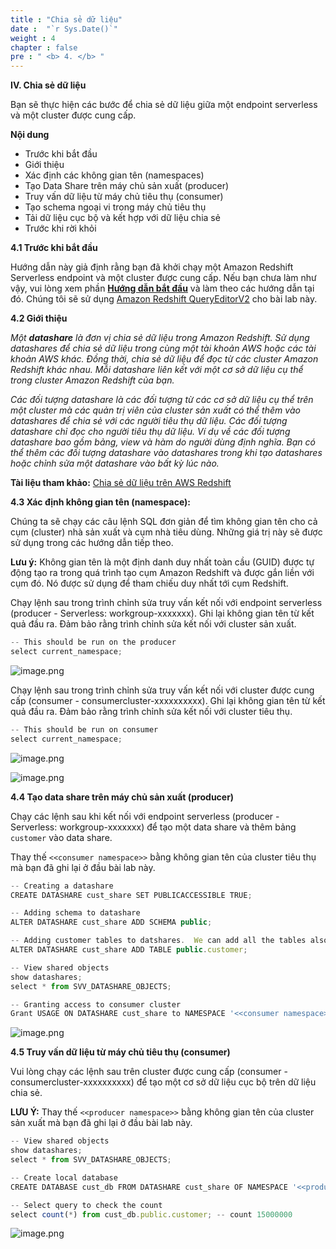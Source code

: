 ```yaml
---
title : "Chia sẻ dữ liệu"
date :  "`r Sys.Date()`" 
weight : 4 
chapter : false
pre : " <b> 4. </b> "
---
```

**IV. Chia sẻ dữ liệu**

Bạn sẽ thực hiện các bước để chia sẻ dữ liệu giữa một endpoint serverless và một cluster được cung cấp.

**Nội dung**

- Trước khi bắt đầu
- Giới thiệu
- Xác định các không gian tên (namespaces)
- Tạo Data Share trên máy chủ sản xuất (producer)
- Truy vấn dữ liệu từ máy chủ tiêu thụ (consumer)
- Tạo schema ngoại vi trong máy chủ tiêu thụ
- Tải dữ liệu cục bộ và kết hợp với dữ liệu chia sẻ
- Trước khi rời khỏi

**4.1 Trước khi bắt đầu**

Hướng dẫn này giả định rằng bạn đã khởi chạy một Amazon Redshift Serverless endpoint và một cluster được cung cấp. Nếu bạn chưa làm như vậy, vui lòng xem phần [**Hướng dẫn bắt đầu**](https://catalog.us-east-1.prod.workshops.aws/workshops/9f29cdba-66c0-445e-8cbb-28a092cb5ba7/en-US/lab1) và làm theo các hướng dẫn tại đó. Chúng tôi sẽ sử dụng [Amazon Redshift QueryEditorV2](https://console.aws.amazon.com/sqlworkbench/home) cho bài lab này.

**4.2 Giới thiệu**

*Một **datashare** là đơn vị chia sẻ dữ liệu trong Amazon Redshift. Sử dụng datashares để chia sẻ dữ liệu trong cùng một tài khoản AWS hoặc các tài khoản AWS khác. Đồng thời, chia sẻ dữ liệu để đọc từ các cluster Amazon Redshift khác nhau. Mỗi datashare liên kết với một cơ sở dữ liệu cụ thể trong cluster Amazon Redshift của bạn.*

*Các đối tượng datashare là các đối tượng từ các cơ sở dữ liệu cụ thể trên một cluster mà các quản trị viên của cluster sản xuất có thể thêm vào datashares để chia sẻ với các người tiêu thụ dữ liệu. Các đối tượng datashare chỉ đọc cho người tiêu thụ dữ liệu. Ví dụ về các đối tượng datashare bao gồm bảng, view và hàm do người dùng định nghĩa. Bạn có thể thêm các đối tượng datashare vào datashares trong khi tạo datashares hoặc chỉnh sửa một datashare vào bất kỳ lúc nào.*

**Tài liệu tham khảo:** [Chia sẻ dữ liệu trên AWS Redshift](https://aws.amazon.com/redshift/features/data-sharing/)

**4.3 Xác định không gian tên (namespace):**

Chúng ta sẽ chạy các câu lệnh SQL đơn giản để tìm không gian tên cho cả cụm (cluster) nhà sản xuất và cụm nhà tiêu dùng. Những giá trị này sẽ được sử dụng trong các hướng dẫn tiếp theo.

**Lưu ý:** Không gian tên là một định danh duy nhất toàn cầu (GUID) được tự động tạo ra trong quá trình tạo cụm Amazon Redshift và được gắn liền với cụm đó. Nó được sử dụng để tham chiếu duy nhất tới cụm Redshift.

Chạy lệnh sau trong trình chỉnh sửa truy vấn kết nối với endpoint serverless (producer - Serverless: workgroup-xxxxxxx). Ghi lại không gian tên từ kết quả đầu ra. Đảm bảo rằng trình chỉnh sửa kết nối với cluster sản xuất.

```jsx
-- This should be run on the producer 
select current_namespace;
```
![image.png](/images/4/4-1.png)

Chạy lệnh sau trong trình chỉnh sửa truy vấn kết nối với cluster được cung cấp (consumer - consumercluster-xxxxxxxxxx). Ghi lại không gian tên từ kết quả đầu ra. Đảm bảo rằng trình chỉnh sửa kết nối với cluster tiêu thụ.

```jsx
-- This should be run on consumer 
select current_namespace;
```

![image.png](/images/4/4-2.png)

![image.png](/images/4/4-3.png)

**4.4 Tạo data share trên máy chủ sản xuất (producer)**

Chạy các lệnh sau khi kết nối với endpoint serverless (producer - Serverless: workgroup-xxxxxxx) để tạo một data share và thêm bảng `customer` vào data share.

Thay thế `<<consumer namespace>>` bằng không gian tên của cluster tiêu thụ mà bạn đã ghi lại ở đầu bài lab này.

```jsx
-- Creating a datashare
CREATE DATASHARE cust_share SET PUBLICACCESSIBLE TRUE;

-- Adding schema to datashare
ALTER DATASHARE cust_share ADD SCHEMA public;

-- Adding customer tables to datshares.  We can add all the tables also if required
ALTER DATASHARE cust_share ADD TABLE public.customer;

-- View shared objects
show datashares;
select * from SVV_DATASHARE_OBJECTS;

-- Granting access to consumer cluster
Grant USAGE ON DATASHARE cust_share to NAMESPACE '<<consumer namespace>>'
```

![image.png](/images/4/4-4.png)

**4.5 Truy vấn dữ liệu từ máy chủ tiêu thụ (consumer)**

Vui lòng chạy các lệnh sau trên cluster được cung cấp (consumer - consumercluster-xxxxxxxxxx) để tạo một cơ sở dữ liệu cục bộ trên dữ liệu chia sẻ.

**LƯU Ý:** Thay thế `<<producer namespace>>` bằng không gian tên của cluster sản xuất mà bạn đã ghi lại ở đầu bài lab này.

```jsx
-- View shared objects
show datashares;
select * from SVV_DATASHARE_OBJECTS;

-- Create local database
CREATE DATABASE cust_db FROM DATASHARE cust_share OF NAMESPACE '<<producer namespace>';

-- Select query to check the count
select count(*) from cust_db.public.customer; -- count 15000000
```

![image.png](/images/4/4-5.png)


